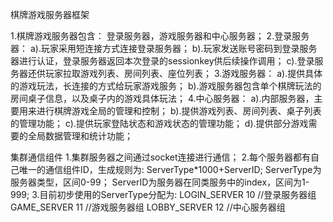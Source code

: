 棋牌游戏服务器框架

1.棋牌游戏服务器包含： 登录服务器，游戏服务器和中心服务器；
2.登录服务器：
    a).玩家采用短连接方式连接登录服务器；
    b).玩家发送账号密码到登录服务器进行认证，登录服务器返回本次登录的sessionkey供后续操作调用；
    c).登录服务器还供玩家拉取游戏列表、房间列表、座位列表；
3.游戏服务器：
    a).提供具体的游戏玩法，长连接的方式给玩家游戏服务；
    b).游戏服务器包含单个棋牌玩法的房间桌子信息，以及桌子内的游戏具体玩法；
4.中心服务器：
    a).内部服务器，主要用来进行棋牌游戏全局的管理和控制；
    b).提供游戏列表、房间列表、桌子列表的管理功能；
    c).提供玩家登陆状态和游戏状态的管理功能；
    d).提供部分游戏需要的全局数据管理和统计功能；

集群通信组件
1.集群服务器之间通过socket连接进行通信；
2.每个服务器都有自己唯一的通信组件ID，生成规则为: ServerType*1000+ServerID;
    ServerType为服务器类型，区间0-99；
    ServerID为服务器在同类服务中的index，区间为1-999;
3.目前初步使用的ServerType分配为:
    LOGIN_SERVER    10  //登录服务器组
    GAME_SERVER     11  //游戏服务器组
    LOBBY_SERVER    12  //中心服务器组
